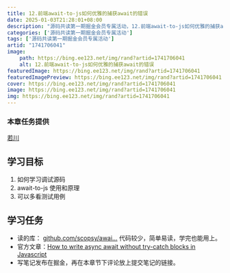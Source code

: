 ```yaml
---
title: 12.前端await-to-js如何优雅的捕获await的错误
date: 2025-01-03T21:28:01+08:00
description: "源码共读第一期掘金会员专属活动，12.前端await-to-js如何优雅的捕获await的错误"
categories: ['源码共读第一期掘金会员专属活动']
tags: ['源码共读第一期掘金会员专属活动']
artid: "1741706041"
image:
    path: https://bing.ee123.net/img/rand?artid=1741706041
    alt: 12.前端await-to-js如何优雅的捕获await的错误
featuredImage: https://bing.ee123.net/img/rand?artid=1741706041
featuredImagePreview: https://bing.ee123.net/img/rand?artid=1741706041
cover: https://bing.ee123.net/img/rand?artid=1741706041
image: https://bing.ee123.net/img/rand?artid=1741706041
img: https://bing.ee123.net/img/rand?artid=1741706041
---
```


### 本章任务提供
[若川](https://juejin.cn/user/1415826704971918)

## 学习目标

1.  如何学习调试源码
1.  await-to-js 使用和原理
1.  可以多看测试用例

## 学习任务

-   读的库： [github.com/scopsy/awai…](https://link.juejin.cn?target=https%3A%2F%2Fgithub.com%2Fscopsy%2Fawait-to-js "https://github.com/scopsy/await-to-js") 代码较少，简单易读，学完也能用上。
-   官方文章：[How to write async await without try-catch blocks in Javascript](https://link.juejin.cn?target=https%3A%2F%2Fblog.grossman.io%2Fhow-to-write-async-await-without-try-catch-blocks-in-javascript%2F "https://blog.grossman.io/how-to-write-async-await-without-try-catch-blocks-in-javascript/")
-   写笔记发布在掘金，再在本章节下评论放上提交笔记的链接。
